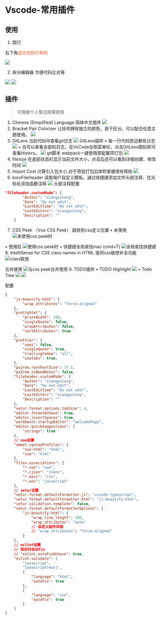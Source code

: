 # Vscode-常用插件
## 使用
1.  跳行

右下角<font color="#FA541C">显示光标行和列</font>

![](https://cdn.nlark.com/yuque/0/2019/png/364508/1560849958533-adca2e35-0505-4677-a363-aca0514e54e3.png)

2.  拆分编辑器
方便代码比对等

![](https://cdn.nlark.com/yuque/0/2019/png/364508/1560850251971-71ad12ce-44f4-41aa-8069-05f557bcaa38.png)
![](https://cdn.nlark.com/yuque/0/2019/png/364508/1561703278339-ebcd339f-3710-4e02-b290-4ad64f44e5fe.png)
## 插件
> 可根据个人情况按需使用
1.  Chinese (Simplified) Language
简体中文插件
![](https://cdn.nlark.com/yuque/0/2019/png/364508/1561703686091-7e529758-842b-4612-b444-c61681d5633d.png)
2.  Bracket Pair Colorizer
让括号拥有独立的颜色，易于区分。可以配合任意主题使用。
![](https://cdn.nlark.com/yuque/0/2019/png/364508/1560743036426-c1317cf2-d44a-4b7e-8fc4-c7ca2e813691.png)
3.  GitLens
当前代码中查看git日志
![](https://cdn.nlark.com/yuque/0/2019/png/364508/1560743932801-e10a359f-f07f-478e-902c-913702c77de6.png)
GitLens插件
• 每一行代码旁边都有日志
![](https://cdn.nlark.com/yuque/0/2019/webp/364508/1560744262326-d671e936-05ab-4a17-a7fc-ec2f8657172a.webp?x-oss-process=image/format,png)
• 也可以查看全部的日志，在VsCode左侧菜单栏，点击GitLens图标即可查看History。
![](https://cdn.nlark.com/yuque/0/2019/png/364508/1560745044286-ba862b1f-14a4-457d-86a5-1e744bf68d47.png)
git脚本 webpack一键使用原配置项打包
![](https://cdn.nlark.com/yuque/0/2019/gif/364508/1561531301697-a8fa83cc-a4fb-41c3-bfd4-855956e21b2d.gif)
4.  filesize
在底部状态栏显示当前文件大小，点击后还可以看到详细创建、修改时间
![](https://cdn.nlark.com/yuque/0/2019/png/364508/1560758543211-08d87dc9-08bc-4cfa-b616-786467e57f20.png)
5. Import Cost
计算引入包大小,对于项目打包后体积掌握很有帮助
![](https://cdn.nlark.com/yuque/0/2019/png/364508/1560758879511-34d073a6-5061-4c8c-a8e6-8278813fd267.png)
6. koroFileHeader
读取用户自定义模板，通过快捷键添加文件头部注释、在光标处添加函数注释
![](https://cdn.nlark.com/yuque/0/2019/png/364508/1560771520608-7c880407-c7cd-47c2-8c2e-c8e086e95f82.png)
头部注释配置
``` json
"fileheader.customMade": {
        "Author": "xiangyulong",
        "Date": "Do not edit",
        "LastEditTime": "Do not edit",
        "LastEditors": "xiangyulong",
        "Description": ""
    }
```
7.  CSS Peek （Vue CSS Peek）
跳转到css定义位置
• 未使用
![未使用css peek时](https://cdn.nlark.com/yuque/0/2019/gif/364508/1561002377220-d8520690-89f0-498a-a682-43c004036472.gif)

• 使用后
![使用css peek时](https://cdn.nlark.com/yuque/0/2019/gif/364508/1561002428060-b40795ce-aad3-4637-9f56-c2102c8f84ec.gif)
• 快捷键全局查找mac (cmd+T)
![全局查找快捷键](https://cdn.nlark.com/yuque/0/2019/gif/364508/1561002585897-e2ccccd2-8882-4caa-b810-70b4bfec4c97.gif)
8.  IntelliSense for CSS class names in HTML
提供css联想补全功能
![class联想](https://cdn.nlark.com/yuque/0/2019/gif/364508/1561002289401-71a06df3-0c5e-4439-aecd-d53a2bc7a357.gif)

合并使用
![与css peek合并使用](https://cdn.nlark.com/yuque/0/2019/gif/364508/1561002646722-06b89d98-7865-48bf-80ed-228667a3875f.gif)
9.  TODO插件
• TODO Highlight
![](https://cdn.nlark.com/yuque/0/2019/png/364508/1561525413997-56be3ead-dabc-4ec6-bebf-b7912b409c27.png)
• Todo Tree
![](https://cdn.nlark.com/yuque/0/2019/png/364508/1561525422890-81eaa0c2-7565-4778-b066-22f424843446.png)
![](https://cdn.nlark.com/yuque/0/2019/png/364508/1561525482411-8b0a0e06-29fb-4efb-ab64-ae8ecfed46a4.png)

配置
``` json
{
    "js-beautify-html": {
        "wrap_attributes": "force-aligned"
    },
    "prettyhtml": {
        "printWidth": 100,
        "singleQuote": false,
        "wrapAttributes": false,
        "sortAttributes": true
    },
    "prettier": {
        "semi": false,
        "singleQuote": true,
        "trailingComma": "all",
        "useTabs": true,
    },
    "px2rem.rootFontSize": 37.5,
    "px2rem.isNeedNotes": false,
    "fileheader.customMade": {
        "Author": "xiangyulong",
        "Date": "Do not edit",
        "LastEditTime": "Do not edit",
        "LastEditors": "xiangyulong",
        "Description": ""
    },
    "vetur.format.options.tabSize": 4,
    "editor.formatOnSave": true,
    "editor.insertSpaces": true,
    "workbench.startupEditor": "welcomePage",
    "editor.quickSuggestions": {
        "strings": true
    },
    // vue设置
    "emmet.syntaxProfiles": {
        "vue-html": "html",
        "vue": "html"
    },
    "files.associations": {
        "*.vue": "vue",
        "*.cjson": "jsonc",
        "*.wxss": "css",
        "*.wxs": "javascript"
    },
    // vetur设置
    "vetur.format.defaultFormatter.js": "vscode-typescript",
    "vetur.format.defaultFormatter.html": "js-beautify-html",
    "vetur.validation.template": false,
    "vetur.format.defaultFormatterOptions": {
        "js-beautify-html": {
            "wrap_line_length": 100,
            "wrap_attributes": "auto"
            // 自定义组件风格
            // "wrap_attributes": "force-aligned"
        }
    },
    // eslint设置
    // 保存时自动fix
    // "eslint.autoFixOnSave": true,
    "eslint.validate": [
        "javascript",
        "javascriptreact",
        {
            "language": "html",
            "autoFix": true
        },
        {
            "language": "vue",
            "autoFix": true
        }
    ]
}
```
